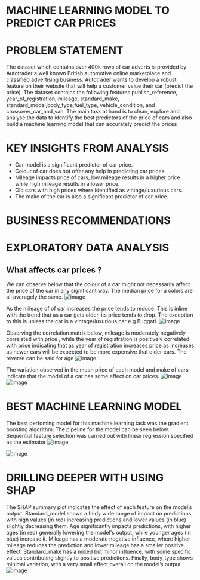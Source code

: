 # MACHINE LEARNING MODEL TO PREDICT CAR PRICES

# PROBLEM STATEMENT
The dataset which contains over 400k rows of car adverts is provided by Autotrader a well known British automotive online marketplace and classified advertising business. Autotrader wants to develop a robust feature on their website that will help a customer value their car (predict the price). The dataset contains the following features publish_reference, year_of_registration, mileage, standard_make, standard_model,body_type,fuel_type, vehicle_condition, and crossover_car_and_van. The main task at hand is to clean, explore and analyse the data to identify the best predictors of the price of cars and also build a machine learning model that can accurately predict the prices

# KEY INSIGHTS FROM ANALYSIS
* Car model is a significant predictor of car price.
* Colour of car does not offer any help in predicting car prices.
* Mileage impacts price of cars, low mileage results in a higher price while high mileage results in a lower price.
* Old cars with high prices where identified as vintage/luxurious cars.
* The make of the car is also a significant predictor of car price.

# BUSINESS RECOMMENDATIONS

# EXPLORATORY DATA ANALYSIS
## What affects car prices ?
We can observe below that the colour of a car might not necessarily affect the price of the car in any significant way. The median price for a colors are all averagely the same.
![image](https://github.com/user-attachments/assets/b23101d1-25fa-4c86-8ed9-e26b058201fc)

As the mileage of of car increases the price tends to reduce. This is inline with the trend that as a car gets older, its price tends to drop. The exception to this is unless the car is a vintage/luxurious car e.g Buggati.
![image](https://github.com/user-attachments/assets/23bff01f-4da7-4f41-9c64-a00adbc8181b)

Observing the correlation matrix below, mileage is moderately negatively correlated with price , while the year of registration is positively correlated with price indicating that as year of registration increases price as increases as newer cars will be expected to be more expensive that older cars. The reverse can be said for age
![image](https://github.com/user-attachments/assets/44b6a867-8bd7-4d5b-9521-65757203936e)

The variation observed in the mean price of each model and make of cars indicate that the model of a car has some effect on car prices.
![image](https://github.com/user-attachments/assets/22d371f8-2cb1-4594-b61b-e7aa534d34bb)
![image](https://github.com/user-attachments/assets/6e6d519a-d2b8-4eba-9061-49c830354c65)



# BEST MACHINE LEARNING MODEL
The best perfoming model for this machine learning task was the gradient boosting algorithm. The pipeline for the model can be seen below.
Sequential feature selection was carried out with linear regression specified as the estimator
![image](https://github.com/user-attachments/assets/8c24b22a-ab93-42f0-94c5-83dbc2e6ea30)

![image](https://github.com/user-attachments/assets/d6e5b5cc-4788-4902-b855-e32b0ecefaee)


# DRILLING DEEPER WITH USING SHAP
The SHAP summary plot indicates the effect of each feature on the model’s output. Standard_model shows a fairly wide range of impact on predictions, with high values (in red) increasing predictions and lower values (in blue) slightly decreasing them. Age significantly impacts predictions, with higher ages (in red) generally lowering the model's output, while younger ages (in blue) increase it. Mileage has a moderate negative influence, where higher mileage reduces the prediction and lower mileage has a smaller positive effect. Standard_make has a mixed but minor influence, with some specific values contributing slightly to positive predictions. Finally, body_type shows minimal variation, with a very small effect overall on the model’s output
![image](https://github.com/user-attachments/assets/54716ad6-e8d5-4d86-bbfe-21ba50e3c2f3)


